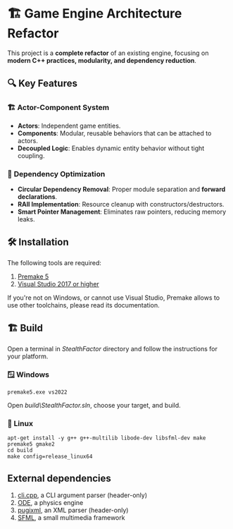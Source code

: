 # 🏗️ Game Engine Architecture Refactor

This project is a **complete refactor** of an existing engine, focusing on **modern C++ practices, modularity, and dependency reduction**.

## 🔍 Key Features  

### 🏗️ **Actor-Component System**  
- **Actors**: Independent game entities.  
- **Components**: Modular, reusable behaviors that can be attached to actors.  
- **Decoupled Logic**: Enables dynamic entity behavior without tight coupling.  

### 🚀 **Dependency Optimization**  
- **Circular Dependency Removal**: Proper module separation and **forward declarations**.  
- **RAII Implementation**: Resource cleanup with constructors/destructors.  
- **Smart Pointer Management**: Eliminates raw pointers, reducing memory leaks.

## 🛠 Installation

The following tools are required:

1. [Premake 5](https://premake.github.io/download.html)
2. [Visual Studio 2017 or higher](https://www.visualstudio.com/downloads/)

If you're not on Windows, or cannot use Visual Studio, Premake allows to use other toolchains, please read its documentation.

## 🏗 Build

Open a terminal in _StealthFactor_ directory and follow the instructions for your platform.

### 🪟 Windows

    premake5.exe vs2022

Open _build\StealthFactor.sln_, choose your target, and build.

### 🐧 Linux

    apt-get install -y g++ g++-multilib libode-dev libsfml-dev make
    premake5 gmake2
    cd build
    make config=release_linux64

## External dependencies

1. [cli.cpp](https://github.com/KoltesDigital/cli.cpp), a CLI argument parser (header-only)
2. [ODE](http://www.ode.org/), a physics engine
3. [pugixml](http://pugixml.org/), an XML parser (header-only)
4. [SFML](https://www.sfml-dev.org/), a small multimedia framework
